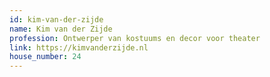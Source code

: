 ```yaml
---
id: kim-van-der-zijde
name: Kim van der Zijde
profession: Ontwerper van kostuums en decor voor theater
link: https://kimvanderzijde.nl
house_number: 24
---
```

